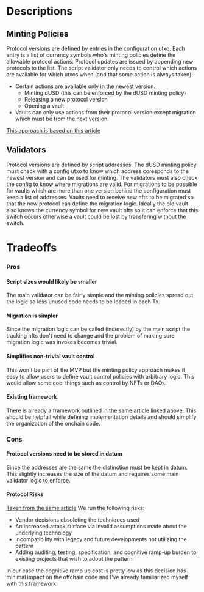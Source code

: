 # Descriptions

## Minting Policies

Protocol versions are defined by entries in the configuration utxo.
Each entry is a list of currency symbols who's minting policies define the allowable protocol actions.
Protocol updates are issued by appending new protocols to the list.
The script validator only needs to control which actions are available for which utxos when (and that some action is always taken):
 - Certain actions are available only in the newest version.
   - Minting dUSD (this can be enforced by the dUSD minting policy)
   - Releasing a new protocol version
   - Opening a vault
 - Vaults can only use actions from their protocol version except migration which must be from the next version.

[This approach is based on this article](https://github.com/Plutonomicon/plutonomicon/blob/main/transaction-token-pattern.md)

## Validators

Protocol versions are defined by script addresses.
The dUSD minting policy must check with a config utxo to know which address coresponds to the newest version and can be used for minting.
The validators must also check the config to know where migrations are valid.
For migrations to be possible for vaults which are more than one version behind the configuration must keep a list of addresses.
Vaults need to receive new nfts to be migrated so that the new protocol can define the migration logic.
Ideally the old vault also knows the currency symbol for new vault nfts so it can enforce that this switch occurs otherwise a vault could be lost by transfering without the switch.

# Tradeoffs

### Pros

#### Script sizes would likely be smaller

The main validator can be fairly simple and the minting policies spread out the logic so less unused code needs to be loaded in each Tx.

#### Migration is simpler

Since the migration logic can be called (inderectly) by the main script the tracking nfts don't need to change and the problem of making sure
migration logic was invokes becomes trivial.

#### Simplifies non-trivial vault control

This won't be part of the MVP but the minting policy approach makes it easy to allow users to define vault control policies with arbitrary logic.
This would allow some cool things such as control by NFTs or DAOs.

#### Existing framework

There is already a framework [outlined in the same article linked above](https://github.com/Plutonomicon/plutonomicon/blob/main/transaction-token-pattern.md).
This should be helpfull while defining implementation details and should simplify the organization of the onchain code.

### Cons

#### Protocol versions need to be stored in datum

Since the addresses are the same the distinction must be kept in datum.
This slightly increases the size of the datum and requires some main validator logic to enforce.

#### Protocol Risks

[Taken from the same article](https://github.com/Plutonomicon/plutonomicon/blob/main/transaction-token-pattern.md#what-are-the-risks)
We run the following risks:

- Vendor decisions obsoleting the techniques used
- An increased attack surface via invalid assumptions made about the underlying technology
- Incompatibility with legacy and future developments not utilizing the pattern
- Adding auditing, testing, specification, and cognitive ramp-up burden to existing projects that wish to adopt the pattern

In our case the cognitive ramp up cost is pretty low as this decision has minimal impact on the offchain code and I've already familiarized myself with this framework.
